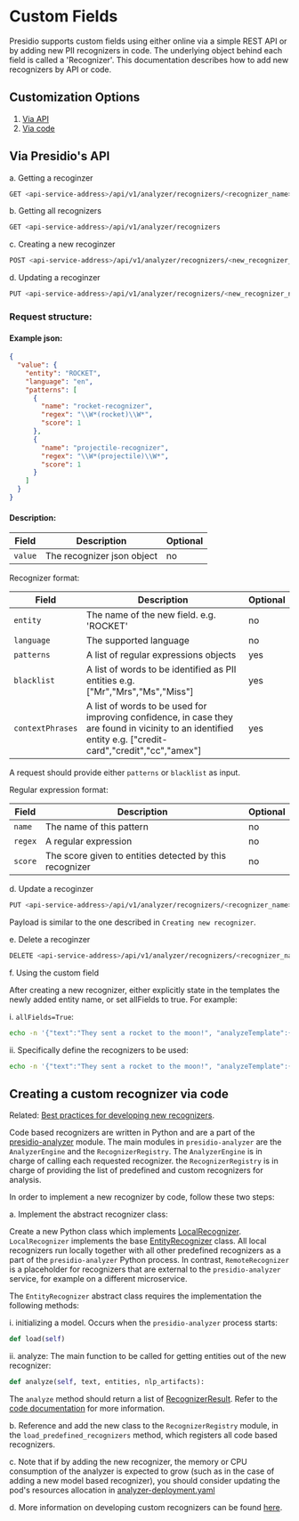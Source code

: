 # Custom Fields

Presidio supports custom fields using either online via a simple REST API or by adding new PII recognizers in code. The underlying object behind each field is called a 'Recognizer'. This documentation describes how to add new recognizers by API or code.

## Customization Options

1. [Via API](#via-api)
2. [Via code](#via-code)

## Via Presidio's API <a name="via-api"></a>

a. Getting a recoginzer

```sh
GET <api-service-address>/api/v1/analyzer/recognizers/<recognizer_name>
```

b. Getting all recognizers

```sh
GET <api-service-address>/api/v1/analyzer/recognizers
```

c. Creating a new recoginzer

```sh
POST <api-service-address>/api/v1/analyzer/recognizers/<new_recognizer_name>
```

d. Updating a recoginzer

```sh
PUT <api-service-address>/api/v1/analyzer/recognizers/<new_recognizer_name>
```

### Request structure:

#### Example json:

```json
{
  "value": {
    "entity": "ROCKET",
    "language": "en",
    "patterns": [
      {
        "name": "rocket-recognizer",
        "regex": "\\W*(rocket)\\W*",
        "score": 1
      },
      {
        "name": "projectile-recognizer",
        "regex": "\\W*(projectile)\\W*",
        "score": 1
      }
    ]
  }
}
```

#### Description:

| Field   | Description                | Optional |
| ------- | -------------------------- | -------- |
| `value` | The recognizer json object | no       |

Recognizer format:

| Field            | Description                                                                                                                                               | Optional |
| ---------------- | --------------------------------------------------------------------------------------------------------------------------------------------------------- | -------- |
| `entity`         | The name of the new field. e.g. 'ROCKET'                                                                                                                  | no       |
| `language`       | The supported language                                                                                                                                    | no       |
| `patterns`       | A list of regular expressions objects                                                                                                                     | yes      |
| `blacklist`      | A list of words to be identified as PII entities e.g. ["Mr","Mrs","Ms","Miss"]                                                                            | yes      |
| `contextPhrases` | A list of words to be used for improving confidence, in case they are found in vicinity to an identified entity e.g. ["credit-card","credit","cc","amex"] | yes      |

A request should provide either `patterns` or `blacklist` as input.

Regular expression format:

| Field   | Description                                             | Optional |
| ------- | ------------------------------------------------------- | -------- |
| `name`  | The name of this pattern                                | no       |
| `regex` | A regular expression                                    | no       |
| `score` | The score given to entities detected by this recognizer | no       |

d. Update a recoginzer

```sh
PUT <api-service-address>/api/v1/analyzer/recognizers/<recognizer_name>
```

Payload is similar to the one described in `Creating new recognizer`.

e. Delete a recoginzer

```sh
DELETE <api-service-address>/api/v1/analyzer/recognizers/<recognizer_name>
```

f. Using the custom field

After creating a new recognizer, either explicitly state in the templates the newly added entity name, or set allFields to true. For example:

i. `allFields=True`:

```sh
echo -n '{"text":"They sent a rocket to the moon!", "analyzeTemplate":{"allFields":true}  }' | http <api-service-address>/api/v1/projects/<my-project>/analyze
```

ii. Specifically define the recognizers to be used:

```sh
echo -n '{"text":"They sent a rocket to the moon!", "analyzeTemplate":{"fields":[{"name": "ROCKET"}]}}' | http <api-service-address>/api/v1/projects/<my-project>/analyze
```

## Creating a custom recognizer via code <a name="via-code"></a>

Related: [Best practices for developing new recognizers](developing_recognizers.md).

Code based recognizers are written in Python and are a part of the [presidio-analyzer](../presidio-analyzer) module. The main modules in `presidio-analyzer` are the `AnalyzerEngine` and the `RecognizerRegistry`. The `AnalyzerEngine` is in charge of calling each requested recognizer. the `RecognizerRegistry` is in charge of providing the list of predefined and custom recognizers for analysis.

In order to implement a new recognizer by code, follow these two steps:

a. Implement the abstract recognizer class:

Create a new Python class which implements [LocalRecognizer](../presidio-analyzer/presidio_analyzer/local_recognizer.py). `LocalRecognizer` implements the base [EntityRecognizer](../presidio-analyzer/presidio_analyzer/entity_recognizer.py) class. All local recognizers run locally together with all other predefined recognizers as a part of the `presidio-analyzer` Python process. In contrast, `RemoteRecognizer` is a placeholder for recognizers that are external to the `presidio-analyzer` service, for example on a different microservice.

The `EntityRecognizer` abstract class requires the implementation the following methods:

i. initializing a model. Occurs when the `presidio-analyzer` process starts:

```python
def load(self)
```

ii. analyze: The main function to be called for getting entities out of the new recognizer:

```python
def analyze(self, text, entities, nlp_artifacts):
```

The `analyze` method should return a list of [RecognizerResult](../presidio-analyzer/presidio_analyzer/recognizer_result.py). Refer to the [code documentation](../presidio-analyzer/presidio_analyzer/entity_recognizer.py) for more information.

b. Reference and add the new class to the `RecognizerRegistry` module, in the `load_predefined_recognizers` method, which registers all code based recognizers.

c. Note that if by adding the new recognizer, the memory or CPU consumption of the analyzer is expected to grow (such as in the case of adding a new model based recognizer), you should consider updating the pod's resources allocation in [analyzer-deployment.yaml](../charts/presidio/templates/analyzer-deployment.yaml)

d. More information on developing custom recognizers can be found [here](developing_recognizers.md).
